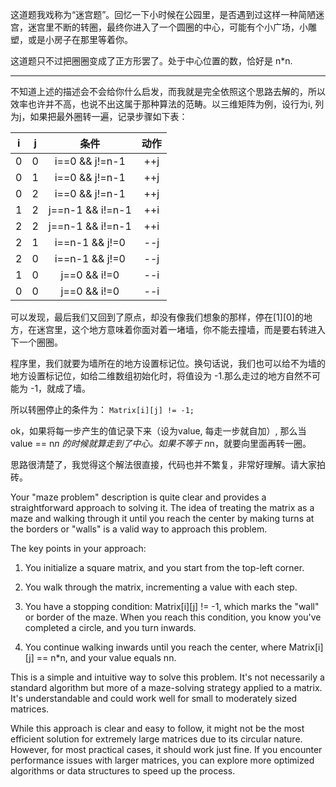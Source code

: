 这道题我戏称为“迷宫题”。回忆一下小时候在公园里，是否遇到过这样一种简陋迷宫，迷宫里不断的转圈，最终你进入了一个圆圈的中心，可能有个小广场，小雕塑，或是小房子在那里等着你。

这道题只不过把圈圈变成了正方形罢了。处于中心位置的数，恰好是 n*n.

-----

不知道上述的描述会不会给你什么启发，而我就是完全依照这个思路去解的，所以效率也许并不高，也说不出这属于那种算法的范畴。以三维矩阵为例，设行为i, 列为j，如果把最外圈转一遍，记录步骤如下表：

|i|j|条件|动作|
|:-:|:-:|:-:|:-:|
|0|0|i==0 && j!=n-1|++j|
|0|1|i==0 && j!=n-1|++j|
|0|2|i==0 && j!=n-1|++j|
|1|2|j==n-1 && i!=n-1|++i|
|2|2|j==n-1 && i!=n-1|++i|
|2|1|i==n-1 && j!=0|--j|
|2|0|i==n-1 && j!=0|--j|
|1|0|j==0 && i!=0|--i|
|0|0|j==0 && i!=0|--i|

可以发现，最后我们又回到了原点，却没有像我们想象的那样，停在[1][0]的地方，在迷宫里，这个地方意味着你面对着一堵墙，你不能去撞墙，而是要右转进入下一个圈圈。

程序里，我们就要为墙所在的地方设置标记位。换句话说，我们也可以给不为墙的地方设置标记位，如给二维数组初始化时，将值设为 -1.那么走过的地方自然不可能为 -1，就成了墙。




所以转圈停止的条件为： `Matrix[i][j] != -1;`

ok，如果将每一步产生的值记录下来（设为value, 每走一步就自加）, 那么当 value == n*n 的时候就算走到了中心。如果不等于 n*n，就要向里面再转一圈。

思路很清楚了，我觉得这个解法很直接，代码也并不繁复，非常好理解。请大家拍砖。


Your "maze problem" description is quite clear and provides a straightforward approach to solving it. The idea of treating the matrix as a maze and walking through it until you reach the center by making turns at the borders or "walls" is a valid way to approach this problem.

The key points in your approach:

1. You initialize a square matrix, and you start from the top-left corner.

2. You walk through the matrix, incrementing a value with each step.

3. You have a stopping condition: Matrix[i][j] != -1, which marks the "wall" or border of the maze. When you reach this condition, you know you've completed a circle, and you turn inwards.

4. You continue walking inwards until you reach the center, where Matrix[i][j] == n*n, and your value equals nn.

This is a simple and intuitive way to solve this problem. It's not necessarily a standard algorithm but more of a maze-solving strategy applied to a matrix. It's understandable and could work well for small to moderately sized matrices.

While this approach is clear and easy to follow, it might not be the most efficient solution for extremely large matrices due to its circular nature. However, for most practical cases, it should work just fine. If you encounter performance issues with larger matrices, you can explore more optimized algorithms or data structures to speed up the process.
